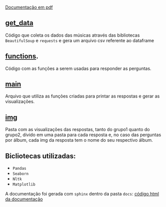 [Documentação em pdf](https://drive.google.com/file/d/1OnnlZoseUbZCGAAtktUhbD7lCFPu0VUJ/view?usp=sharing)

## [get_data](get_data.py)
Código que coleta os dados das músicas através das bibliotecas ``BeautifulSoup`` e ``requests`` e gera um arquivo csv referente ao dataframe

## [functions](functions.py).

Código com as funções a serem usadas para responder as perguntas.

## [main](main.py)
Arquivo que utiliza as funções criadas para printar as respostas e gerar as visualizações.

## [img](img)
Pasta com as visualizações das respostas, tanto do grupo1 quanto do grupo2, divido em uma pasta para cada resposta e, no caso das perguntas por álbum, cada img da resposta tem o nome do seu respectivo álbum.

## Bicliotecas utilizadas:
- ``Pandas``
- ``Seaborn``
- ``Nltk``
- ``Matplotlib``

A documentação foi gerada com ``sphinx`` dentro da pasta `docs`: [código html da documentação](docs/_build/html/index.html)

